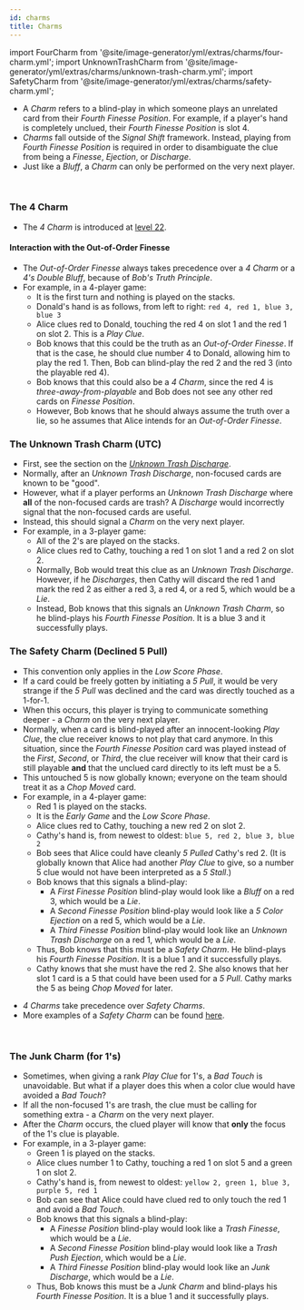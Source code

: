```yaml
---
id: charms
title: Charms
---
```


import FourCharm from '@site/image-generator/yml/extras/charms/four-charm.yml';
import UnknownTrashCharm from '@site/image-generator/yml/extras/charms/unknown-trash-charm.yml';
import SafetyCharm from '@site/image-generator/yml/extras/charms/safety-charm.yml';

- A *Charm* refers to a blind-play in which someone plays an unrelated card from their *Fourth Finesse Position*. For example, if a player's hand is completely unclued, their *Fourth Finesse Position* is slot 4.
- *Charms* fall outside of the *Signal Shift* framework. Instead, playing from *Fourth Finesse Position* is required in order to disambiguate the clue from being a *Finesse*, *Ejection*, or *Discharge*.
- Just like a *Bluff*, a *Charm* can only be performed on the very next player.

<br />

### The 4 Charm

- The *4 Charm* is introduced at [level 22](../level-22.md#the-4-charm).

#### Interaction with the Out-of-Order Finesse

- The *Out-of-Order Finesse* always takes precedence over a *4 Charm* or a *4's Double Bluff*, because of *Bob's Truth Principle*.
- For example, in a 4-player game:
  - It is the first turn and nothing is played on the stacks.
  - Donald's hand is as follows, from left to right: `red 4, red 1, blue 3, blue 3`
  - Alice clues red to Donald, touching the red 4 on slot 1 and the red 1 on slot 2. This is a *Play Clue*.
  - Bob knows that this could be the truth as an *Out-of-Order Finesse*. If that is the case, he should clue number 4 to Donald, allowing him to play the red 1. Then, Bob can blind-play the red 2 and the red 3 (into the playable red 4).
  - Bob knows that this could also be a *4 Charm*, since the red 4 is *three-away-from-playable* and Bob does not see any other red cards on *Finesse Position*.
  - However, Bob knows that he should always assume the truth over a lie, so he assumes that Alice intends for an *Out-of-Order Finesse*.

<FourCharm />

### The Unknown Trash Charm (UTC)

- First, see the section on the *[Unknown Trash Discharge](../level-15.md#the-unknown-trash-discharge-1-for-1-form-utd)*.
- Normally, after an *Unknown Trash Discharge*, non-focused cards are known to be "good".
- However, what if a player performs an *Unknown Trash Discharge* where **all** of the non-focused cards are trash? A *Discharge* would incorrectly signal that the non-focused cards are useful.
- Instead, this should signal a *Charm* on the very next player.
- For example, in a 3-player game:
  - All of the 2's are played on the stacks.
  - Alice clues red to Cathy, touching a red 1 on slot 1 and a red 2 on slot 2.
  - Normally, Bob would treat this clue as an *Unknown Trash Discharge*. However, if he *Discharges*, then Cathy will discard the red 1 and mark the red 2 as either a red 3, a red 4, or a red 5, which would be a *Lie*.
  - Instead, Bob knows that this signals an *Unknown Trash Charm*, so he blind-plays his *Fourth Finesse Position*. It is a blue 3 and it successfully plays.

<UnknownTrashCharm />

### The Safety Charm (Declined 5 Pull)

- This convention only applies in the *Low Score Phase*.
- If a card could be freely gotten by initiating a *5 Pull*, it would be very strange if the *5 Pull* was declined and the card was directly touched as a 1-for-1.
- When this occurs, this player is trying to communicate something deeper - a *Charm* on the very next player.
- Normally, when a card is blind-played after an innocent-looking *Play Clue*, the clue receiver knows to not play that card anymore. In this situation, since the *Fourth Finesse Position* card was played instead of the *First*, *Second*, or *Third*, the clue receiver will know that their card is still playable **and** that the unclued card directly to its left must be a 5.
- This untouched 5 is now globally known; everyone on the team should treat it as a *Chop Moved* card.
- For example, in a 4-player game:
  - Red 1 is played on the stacks.
  - It is the *Early Game* and the *Low Score Phase*.
  - Alice clues red to Cathy, touching a new red 2 on slot 2.
  - Cathy's hand is, from newest to oldest: `blue 5, red 2, blue 3, blue 2`
  - Bob sees that Alice could have cleanly *5 Pulled* Cathy's red 2. (It is globally known that Alice had another *Play Clue* to give, so a number 5 clue would not have been interpreted as a *5 Stall*.)
  - Bob knows that this signals a blind-play:
    - A *First Finesse Position* blind-play would look like a *Bluff* on a red 3, which would be a *Lie*.
    - A *Second Finesse Position* blind-play would look like a *5 Color Ejection* on a red 5, which would be a *Lie*.
    - A *Third Finesse Position* blind-play would look like an *Unknown Trash Discharge* on a red 1, which would be a *Lie*.
  - Thus, Bob knows that this must be a *Safety Charm*. He blind-plays his *Fourth Finesse Position*. It is a blue 1 and it successfully plays.
  - Cathy knows that she must have the red 2. She also knows that her slot 1 card is a 5 that could have been used for a *5 Pull*. Cathy marks the 5 as being *Chop Moved* for later.

<SafetyCharm />

- *4 Charms* take precedence over *Safety Charms*.
- More examples of a *Safety Charm* can be found [here](../examples/safety-charm.md).

<br />

### The Junk Charm (for 1's)

- Sometimes, when giving a rank *Play Clue* for 1's, a *Bad Touch* is unavoidable. But what if a player does this when a color clue would have avoided a *Bad Touch*?
- If all the non-focused 1's are trash, the clue must be calling for something extra - a *Charm* on the very next player.
- After the *Charm* occurs, the clued player will know that **only** the focus of the 1's clue is playable.
- For example, in a 3-player game:
  - Green 1 is played on the stacks.
  - Alice clues number 1 to Cathy, touching a red 1 on slot 5 and a green 1 on slot 2.
  - Cathy's hand is, from newest to oldest: `yellow 2, green 1, blue 3, purple 5, red 1`
  - Bob can see that Alice could have clued red to only touch the red 1 and avoid a *Bad Touch*.
  - Bob knows that this signals a blind-play:
    - A *Finesse Position* blind-play would look like a *Trash Finesse*, which would be a *Lie*.
    - A *Second Finesse Position* blind-play would look like a *Trash Push Ejection*, which would be a *Lie*.
    - A *Third Finesse Position* blind-play would look like an *Junk Discharge*, which would be a *Lie*.
  - Thus, Bob knows this must be a *Junk Charm* and blind-plays his *Fourth Finesse Position*. It is a blue 1 and it successfully plays.
